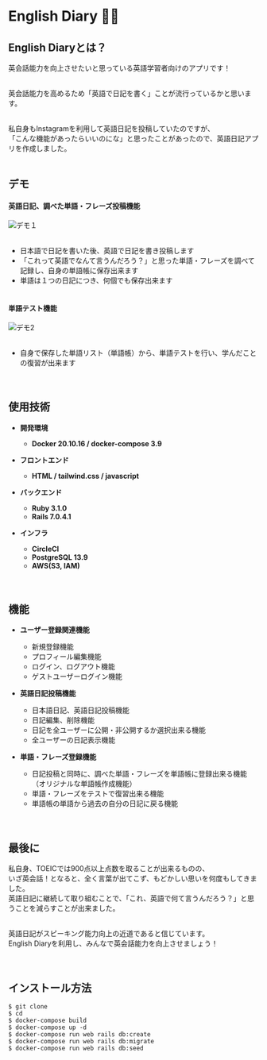 # English Diary ✍🏼

## English Diaryとは？<br>
英会話能力を向上させたいと思っている英語学習者向けのアプリです！<br><br>

英会話能力を高めるため「英語で日記を書く」ことが流行っているかと思います。<br><br>

私自身もInstagramを利用して英語日記を投稿していたのですが、<br>
「こんな機能があったらいいのにな」と思ったことがあったので、英語日記アプリを作成しました。<br><br>


## デモ
#### 英語日記、調べた単語・フレーズ投稿機能
![デモ１](https://user-images.githubusercontent.com/81918738/221407604-ad7991b9-0674-4cf8-ada4-f31b09d1dcd7.gif)<br><br>

* 日本語で日記を書いた後、英語で日記を書き投稿します
* 「これって英語でなんて言うんだろう？」と思った単語・フレーズを調べて記録し、自身の単語帳に保存出来ます
* 単語は１つの日記につき、何個でも保存出来ます<br><br>


#### 単語テスト機能
![デモ2](https://user-images.githubusercontent.com/81918738/221408010-6c421aa3-8a22-4469-97af-c2f7e8300a89.gif)<br><br>

* 自身で保存した単語リスト（単語帳）から、単語テストを行い、学んだことの復習が出来ます<br><br><br>


## 使用技術

* __開発環境__
  * __Docker 20.10.16 / docker-compose 3.9__

* __フロントエンド__
  * __HTML / tailwind.css / javascript__

* __バックエンド__
  * __Ruby 3.1.0__
  * __Rails 7.0.4.1__

* __インフラ__
  * __CircleCI__
  * __PostgreSQL 13.9__
  * __AWS(S3, IAM)__ <br><br><br>


## 機能
* __ユーザー登録関連機能__
  * 新規登録機能
  * プロフィール編集機能
  * ログイン、ログアウト機能
  * ゲストユーザーログイン機能

* __英語日記投稿機能__
  * 日本語日記、英語日記投稿機能
  * 日記編集、削除機能
  * 日記を全ユーザーに公開・非公開するか選択出来る機能
  * 全ユーザーの日記表示機能

* __単語・フレーズ登録機能__
  * 日記投稿と同時に、調べた単語・フレーズを単語帳に登録出来る機能（オリジナルな単語帳作成機能）
  * 単語・フレーズをテストで復習出来る機能
  * 単語帳の単語から過去の自分の日記に戻る機能<br><br><br>



## 最後に

私自身、TOEICでは900点以上点数を取ることが出来るものの、<br>
いざ英会話！となると、全く言葉が出てこず、もどかしい思いを何度もしてきました。<br>
英語日記に継続して取り組むことで、「これ、英語で何て言うんだろう？」と思うことを減らすことが出来ました。<br><br>

英語日記がスピーキング能力向上の近道であると信じています。<br>
English Diaryを利用し、みんなで英会話能力を向上させましょう！<br><br><br>

## インストール方法
```
$ git clone 
$ cd 
$ docker-compose build
$ docker-compose up -d
$ docker-compose run web rails db:create
$ docker-compose run web rails db:migrate
$ docker-compose run web rails db:seed
